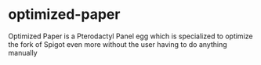 # optimized-paper
Optimized Paper is a Pterodactyl Panel egg which is specialized to optimize the fork of Spigot even more without the user having to do anything manually
